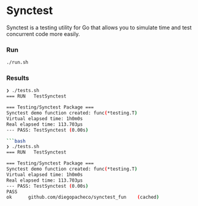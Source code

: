 # Synctest

Synctest is a testing utility for Go that allows you to simulate time and test concurrent code more easily.

### Run

```bash
./run.sh
```

### Results
```bash
❯ ./tests.sh
=== RUN   TestSynctest

=== Testing/Synctest Package ===
Synctest demo function created: func(*testing.T)
Virtual elapsed time: 1h0m0s
Real elapsed time: 113.703µs
--- PASS: TestSynctest (0.00s)

```bash
❯ ./tests.sh
=== RUN   TestSynctest

=== Testing/Synctest Package ===
Synctest demo function created: func(*testing.T)
Virtual elapsed time: 1h0m0s
Real elapsed time: 113.703µs
--- PASS: TestSynctest (0.00s)
PASS
ok  	github.com/diegopacheco/synctest_fun	(cached)
```